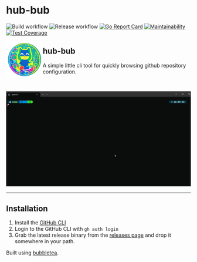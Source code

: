 # hub-bub

![Build workflow](https://github.com/admcpr/hub-bub/actions/workflows/build.yml/badge.svg)
![Release workflow](https://github.com/admcpr/hub-bub/actions/workflows/release.yml/badge.svg)
[![Go Report Card](https://goreportcard.com/badge/github.com/admcpr/hub-bub)](https://goreportcard.com/report/github.com/admcpr/hub-bub)
[![Maintainability](https://api.codeclimate.com/v1/badges/933635aa0a4aaf63f991/maintainability)](https://codeclimate.com/github/admcpr/hub-bub/maintainability)
[![Test Coverage](https://api.codeclimate.com/v1/badges/933635aa0a4aaf63f991/test_coverage)](https://codeclimate.com/github/admcpr/hub-bub/test_coverage)


<img align="left" width="100" height="100" src="media/hub-bub-small.png"> 

## hub-bub

A simple little cli tool for quickly browsing github repository configuration.

</br>

![Alt text](media/screencapture-1.gif)

---

## Installation
1. Install the [GitHub CLI](https://cli.github.com/)
1. Login to the GitHub CLI with `gh auth login`
1. Grab the latest release binary from the [releases page](https://github.com/admcpr/hub-bub/releases) and drop it somewhere in your path.


Built using [bubbletea](https://github.com/charmbracelet/bubbletea).
